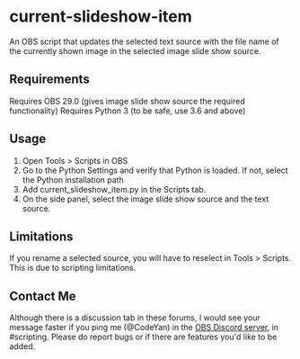 # current-slideshow-item
An OBS script that updates the selected text source with the file name of the currently shown image in the selected image slide show source.

## Requirements
Requires OBS 29.0 (gives image slide show source the required functionality)
Requires Python 3 (to be safe, use 3.6 and above)

## Usage
1. Open Tools > Scripts in OBS
2. Go to the Python Settings and verify that Python is loaded. If not, select the Python installation path
3. Add current_slideshow_item.py in the Scripts tab.
4. On the side panel, select the image slide show source and the text source.

## Limitations
If you rename a selected source, you will have to reselect in Tools > Scripts.
This is due to scripting limitations.

## Contact Me
Although there is a discussion tab in these forums, I would see your message
faster if you ping me (@CodeYan) in the [OBS Discord server](https://discord.gg/obsproject),
in #scripting. Please do report bugs or if there are features you'd like
to be added.
